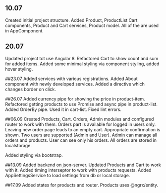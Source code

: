 ## 10.07

Created initial project structure.
Added Product, ProductList Cart components, Product and Cart services, Product model. All of the are used in AppComponent.

## 20.07

Updated project tot use Angular 8.
Refactored Cart to show count and sum for added items. Added some minimal styling via component styling, added hover styling.

##23.07
Added services with various registrations. Added About component with newly developed services. 
Added a directive which changes border on click.

##26.07
Added currency pipe for showing the price in product-item. 
Refactored getting products to use Promise and async pipe in product-list. 
Added OrderBy pipe. Used it in cart-list.
Fixed lint errors. 

##06.09
Created Products, Cart. Orders, Admin modules and configured router to work with them.
Orders part is available for logged in users only. Leaving new order page leads to an empty cart. Appropriate confirmation is shown.
Two users are supported (Admin and User). Admin can manage all orders and products. User can see only his orders.
All orders are stored in localstorage. 

Added styling via bootstrap.

##13.09
Added backend on json-server. Updated Products and Cart to work with it.
Added timing interseptor to work with products requests.
Added AppSettingsService to load settings from db or local storage.

##17.09
Added states for products and router. Products uses @ngrx/entity.

